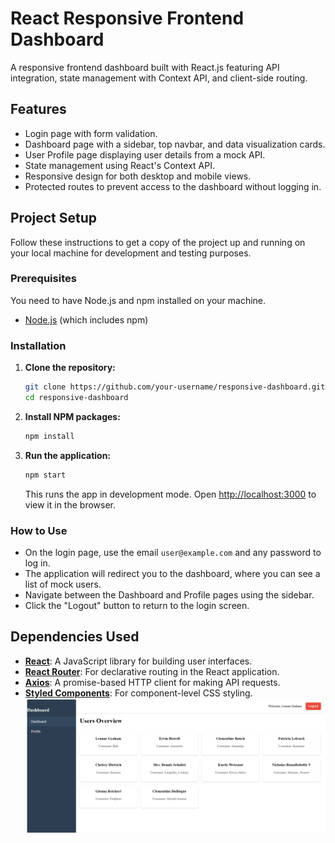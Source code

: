 # React Responsive Frontend Dashboard

A responsive frontend dashboard built with React.js featuring API integration, state management with Context API, and client-side routing.

## Features

-   Login page with form validation.
-   Dashboard page with a sidebar, top navbar, and data visualization cards.
-   User Profile page displaying user details from a mock API.
-   State management using React's Context API.
-   Responsive design for both desktop and mobile views.
-   Protected routes to prevent access to the dashboard without logging in.

## Project Setup

Follow these instructions to get a copy of the project up and running on your local machine for development and testing purposes.

### Prerequisites

You need to have Node.js and npm installed on your machine.

-   [Node.js](https://nodejs.org/) (which includes npm)

### Installation

1.  **Clone the repository:**
    ```sh
    git clone https://github.com/your-username/responsive-dashboard.git
    cd responsive-dashboard
    ```

2.  **Install NPM packages:**
    ```sh
    npm install
    ```

3.  **Run the application:**
    ```sh
    npm start
    ```
    This runs the app in development mode. Open [http://localhost:3000](http://localhost:3000) to view it in the browser.

### How to Use

-   On the login page, use the email `user@example.com` and any password to log in.
-   The application will redirect you to the dashboard, where you can see a list of mock users.
-   Navigate between the Dashboard and Profile pages using the sidebar.
-   Click the "Logout" button to return to the login screen.

## Dependencies Used

-   **[React](https://reactjs.org/)**: A JavaScript library for building user interfaces.
-   **[React Router](https://reactrouter.com/)**: For declarative routing in the React application.
-   **[Axios](https://axios-http.com/)**: A promise-based HTTP client for making API requests.
-   **[Styled Components](https://styled-components.com/)**: For component-level CSS styling.
![alt text](<Screenshot (73)-1.png>)